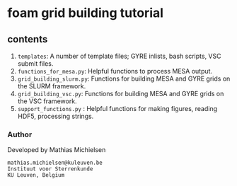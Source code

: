 # foam grid building tutorial

## contents

1. `templates`: A number of template files; GYRE inlists, bash scripts, VSC submit files.
2. `functions_for_mesa.py`: Helpful functions to process MESA output.
3. `grid_building_slurm.py`: Functions for building MESA and GYRE grids on the SLURM framework.
4. `grid_building_vsc.py`: Functions for building MESA and GYRE grids on the VSC framework.
5. `support_functions.py` : Helpful functions for making figures, reading HDF5, processing strings.

### Author
Developed by Mathias Michielsen
```
mathias.michielsen@kuleuven.be
Instituut voor Sterrenkunde
KU Leuven, Belgium
```
